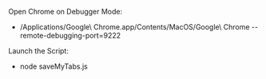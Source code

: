 Open Chrome on Debugger Mode: 
- /Applications/Google\ Chrome.app/Contents/MacOS/Google\ Chrome --remote-debugging-port=9222

Launch the Script:
- node saveMyTabs.js
